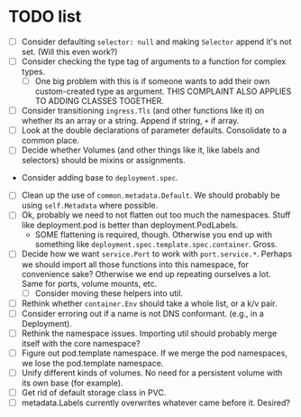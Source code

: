 # TODO list

* [ ] Consider defaulting `selector: null` and making `Selector`
  append it's not set. (Will this even work?)
* [ ] Consider checking the type tag of arguments to a function for
  complex types.
  * [ ] One big problem with this is if someone wants to add their own
    custom-created type as argument. THIS COMPLAINT ALSO APPLIES TO
    ADDING CLASSES TOGETHER.
* [ ] Consider transitioning `ingress.Tls` (and other functions like
  it) on whether its an array or a string. Append if string, `+` if
  array.
* [ ] Look at the double declarations of parameter defaults.
  Consolidate to a common place.
* [ ] Decide whether Volumes (and other things like it, like labels
  and selectors) should be mixins or assignments.
* Consider adding base to `deployment.spec`.
* [ ] Clean up the use of `common.metadata.Default`. We should
  probably be using `self.Metadata` where possible.
* [ ] Ok, probably we need to not flatten out too much the namespaces.
  Stuff like deployment.pod is better than deployment.PodLabels.
  * SOME flattening is required, though. Otherwise you end up with
    something like `deployment.spec.template.spec.container`. Gross.
* [ ] Decide how we want `service.Port` to work with `port.service.*`.
  Perhaps we should import all those functions into this namespace,
  for convenience sake? Otherwise we end up repeating ourselves a lot.
  Same for ports, volume mounts, etc.
  * [ ] Consider moving these helpers into util.
* [ ] Rethink whether `container.Env` should take a whole list, or a
  k/v pair.
* [ ] Consider erroring out if a name is not DNS conformant. (e.g., in
  a Deployment).
* [ ] Rethink the namespace issues. Importing util should probably
  merge itself with the core namespace?
* [ ] Figure out pod.template namespace. If we merge the pod
  namespaces, we lose the pod.template namespace.
* [ ] Unify different kinds of volumes. No need for a persistent
  volume with its own base (for example).
* [ ] Get rid of default storage class in PVC.
* [ ] metadata.Labels currently overwrites whatever came before it.
  Desired?

